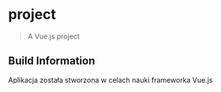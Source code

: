 # project

> A Vue.js project

## Build Information

Aplikacja została stworzona w celach nauki frameworka Vue.js